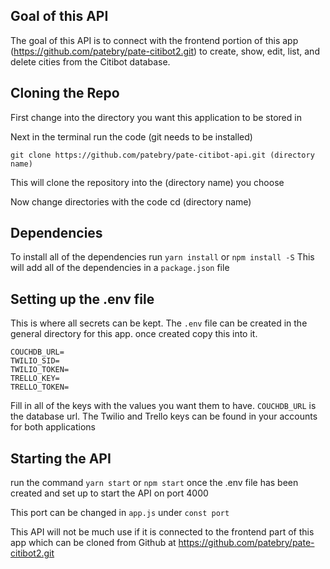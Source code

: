 ## Goal of this API
The goal of this API is to connect with the frontend portion of this app (https://github.com/patebry/pate-citibot2.git) to create, show, edit, list, and delete cities from the Citibot database.

## Cloning the Repo
First change into the directory you want this application to be stored in

Next in the terminal run the code (git needs to be installed)

```
git clone https://github.com/patebry/pate-citibot-api.git (directory name)
```

This will clone the repository into the (directory name) you choose

Now change directories with the code cd (directory name)

## Dependencies
To install all of the dependencies run `yarn install` or `npm install -S` This will add all of the dependencies in a `package.json` file

## Setting up the .env file
This is where all secrets can be kept. The `.env` file can be created in the general directory for this app. once created copy this into it.

```
COUCHDB_URL=
TWILIO_SID=
TWILIO_TOKEN=
TRELLO_KEY=
TRELLO_TOKEN=

```

Fill in all of the keys with the values you want them to have. `COUCHDB_URL` is the database url. The Twilio and Trello keys can be found in your accounts for both applications

## Starting the API

run the command `yarn start` or `npm start` once the .env file has been created and set up to start the API on port 4000

This port can be changed in `app.js` under `const port`

This API will not be much use if it is connected to the frontend part of this app which can be cloned from Github at https://github.com/patebry/pate-citibot2.git
